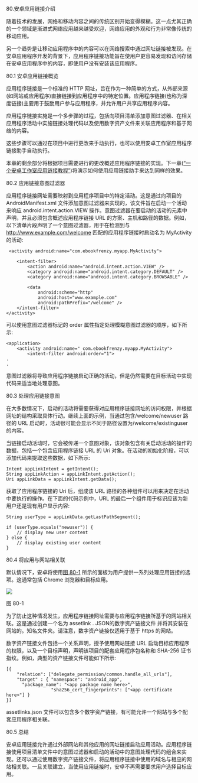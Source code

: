 80.安卓应用链接介绍

随着技术的发展，网络和移动内容之间的传统区别开始变得模糊。这一点尤其正确的一个领域是渐进式网络应用越来越受欢迎，网络应用的外观和行为非常像传统的移动应用。

另一个趋势是让移动应用程序中的内容可以在网络搜索中通过网址链接被发现。在安卓应用程序开发的背景下，应用程序链接功能旨在使用户更容易发现和访问存储在安卓应用程序中的内容，即使用户没有安装该应用程序。

80.1 安卓应用链接概览

应用程序链接是一个标准的 HTTP 网址，旨在作为一种简单的方式，从外部来源(如网站或应用程序)直接链接到应用程序中的特定位置。应用程序链接(也称为深度链接)主要用于鼓励用户参与应用程序，并允许用户共享应用程序内容。

应用程序链接实施是一个多步骤的过程，包括向项目清单添加意图过滤器、在相关应用程序活动中实施链接处理代码以及使用数字资产文件来关联应用程序和基于网络的内容。

这些步骤可以通过在项目中进行更改来手动执行，也可以使用安卓工作室应用程序链接助手自动执行。

本章的剩余部分将根据项目需要进行的更改概述应用程序链接的实现。下一章([“一个安卓工作室应用链接教程”](81.html#_idTextAnchor1500))将演示如何使用应用链接助手来达到同样的效果。

80.2 应用链接意图过滤器

应用程序链接网址需要映射到应用程序项目中的特定活动。这是通过向项目的 AndroidManifest.xml 文件添加意图过滤器来实现的，该文件旨在启动一个活动来响应 android.intent.action.VIEW 操作。意图过滤器在要启动的活动的元素中声明，并且必须包含概述应用程序链接 URL 的方案、主机和路径的数据。例如，以下清单片段声明了一个意图过滤器，用于在检测到与 http://www.example.com/welcome 匹配的应用程序链接时启动名为 MyActivity 的活动:

```
 <activity android:name="com.ebookfrenzy.myapp.MyActivity">

    <intent-filter>
        <action android:name="android.intent.action.VIEW" />
        <category android:name="android.intent.category.DEFAULT" />
        <category android:name="android.intent.category.BROWSABLE" />

        <data
            android:scheme="http"
            android:host="www.example.com"
            android:pathPrefix="/welcome" />
    </intent-filter>
</activity>
```

可以使用意图过滤器标记的 order 属性指定处理模糊意图过滤器的顺序，如下所示:

```
<application>
    <activity android:name=" com.ebookfrenzy.myapp.MyActivity">
        <intent-filter android:order="1">
.
.
```

意图过滤器将导致应用程序链接启动正确的活动，但是仍然需要在目标活动中实现代码来适当地处理意图。

80.3 处理应用链接意图

在大多数情况下，启动的活动将需要获得对应用程序链接网址的访问权限，并根据网址的结构采取具体行动。继续上面的示例，当通过包含/welcome/newuser 路径的 URL 启动时，活动很可能会显示不同于路径设置为/welcome/existinguser 的内容。

当链接启动活动时，它会被传递一个意图对象，该对象包含有关启动活动的操作的数据，包括一个包含应用程序链接 URL 的 Uri 对象。在活动的初始化阶段，可以添加代码来提取这些数据，如下所示:

```
Intent appLinkIntent = getIntent();
String appLinkAction = appLinkIntent.getAction();
Uri appLinkData = appLinkIntent.getData();
```

获取了应用程序链接的 Uri 后，组成该 URL 路径的各种组件可以用来决定在活动中要执行的操作。在下面的代码示例中，URL 的最后一个组件用于标识应该为新用户还是现有用户显示内容:

```
String userType = appLinkData.getLastPathSegment();

if (userType.equals("newuser")) {
    // display new user content
} else {
    // display existing user content
}
```

80.4 将应用与网站相关联

默认情况下，安卓将使用[图 80-1](#_idTextAnchor1498) 所示的面板为用户提供一系列处理应用链接的选项。这通常包括 Chrome 浏览器和目标应用。

![](image/as_4.1_app_links_chooser.jpg)

图 80-1

为了防止这种情况发生，应用程序链接网址需要与应用程序链接所基于的网站相关联。这是通过创建一个名为 assetlink . JSON的数字资产链接文件 并将其安装在网站的。知名文件夹。请注意，数字资产链接仅适用于基于 https 的网站。

数字资产链接文件包括一个关系声明，授予使用网站链接 URL 启动目标应用程序的权限，以及一个目标声明，声明该项目的配套应用程序包名称和 SHA-256 证书指纹。例如，典型的资产链接文件可能如下所示:

```
[{
    "relation": ["delegate_permission/common.handle_all_urls"],
    "target" : { "namespace": "android_app",
      "package_name": "<app package name here>",
                 "sha256_cert_fingerprints": ["<app certificate here>"] }
}]  
```

assetlinks.json 文件可以包含多个数字资产链接，有可能允许一个网站与多个配套应用程序相关联。

80.5 总结

安卓应用链接允许通过外部网站和其他应用的网址链接启动应用活动。应用程序链接使用项目清单文件中的意图过滤器和启动的活动中的意图处理代码的组合来实现。还可以通过使用数字资产链接文件，将应用程序链接中使用的域名与相应的网站相关联。一旦关联建立，当使用应用链接时，安卓不再需要要求用户选择目标应用。